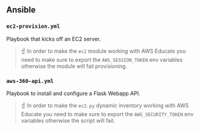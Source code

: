 ## Ansible

### `ec2-provision.yml`

Playbook that kicks off an EC2 server.

> :point_up: In order to make the `ec2` module working with AWS Educate you need to make sure to export the `AWS_SESSION_TOKEN` env variables otherwise the module will fail provisioning.

### `aws-360-api.yml`

Playbook to install and configure a Flask Webapp API.

> :point_up: In order to make the `ec2.py` dynamic inventory working with AWS Educate you need to make sure to export the `AWS_SECURITY_TOKEN` env variables otherwise the script will fail.
